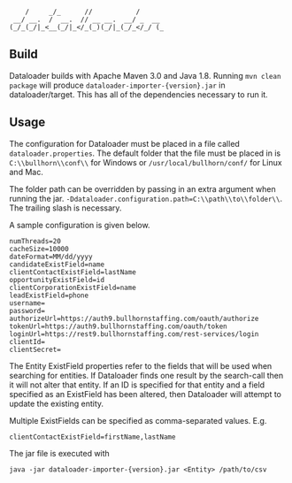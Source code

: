 ```
    /     _/_      //           /
 __/ __.  /  __.  // __ __.  __/ _  __
(_/_(_/|_<__(_/|_</_(_)(_/|_(_/_</_/ (_
```

## Build

Dataloader builds with Apache Maven 3.0 and Java 1.8. Running `mvn clean package`
will produce `dataloader-importer-{version}.jar` in dataloader/target.
This has all of the dependencies necessary to run it.

## Usage

The configuration for Dataloader must be placed in a file called `dataloader.properties`.
The default folder that the file must be placed in is `C:\\bullhorn\\conf\\` for Windows or `/usr/local/bullhorn/conf/`
for Linux and Mac.

The folder path can be overridden by passing in an extra argument when running the jar.
`-Ddataloader.configuration.path=C:\\path\\to\\folder\\`. The trailing slash is necessary.

A sample configuration is given below.

```
numThreads=20
cacheSize=10000
dateFormat=MM/dd/yyyy
candidateExistField=name
clientContactExistField=lastName
opportunityExistField=id
clientCorporationExistField=name
leadExistField=phone
username=
password=
authorizeUrl=https://auth9.bullhornstaffing.com/oauth/authorize
tokenUrl=https://auth9.bullhornstaffing.com/oauth/token
loginUrl=https://rest9.bullhornstaffing.com/rest-services/login
clientId=
clientSecret=
```

The Entity ExistField properties refer to the fields that will be used when searching for entities. If Dataloader finds
one result by the search-call then it will not alter that entity. If an ID is specified for that entity and a field
specified as an ExistField has been altered, then Dataloader will attempt to update the existing entity.

Multiple ExistFields can be specified as comma-separated values. E.g.

```
clientContactExistField=firstName,lastName
```

The jar file is executed with

```java -jar dataloader-importer-{version}.jar <Entity> /path/to/csv```
